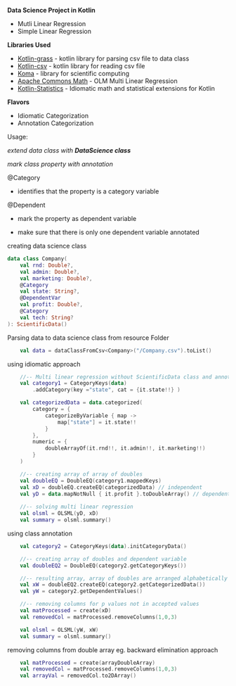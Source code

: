 **Data Science Project in Kotlin**
* Mutli Linear Regression
* Simple  Linear Regression

**Libraries Used**
* [Kotlin-grass](https://github.com/blackmo18/kotlin-grass) - kotlin library for parsing csv file to data class
* [Kotlin-csv](https://github.com/doyaaaaaken/kotlin-csv) - kotlin library for reading csv file
* [Koma](https://github.com/kyonifer/koma) - library for scientific computing
* [Apache Commons Math](http://commons.apache.org/proper/commons-math/) - OLM Multi Linear Regression
* [Kotlin-Statistics](https://github.com/thomasnield/kotlin-statistics) - Idiomatic math and statistical extensions for Kotlin   

**Flavors**
* Idiomatic Categorization
* Annotation Categorization

Usage:

*extend data class with **DataScience class***

*mark class property with annotation*

@Category 
- identifies that the property is a category variable

@Dependent 
- mark the property as dependent variable

- make sure that there is only one dependent variable annotated

creating data science class
```kotlin
data class Company(
    val rnd: Double?,
    val admin: Double?,
    val marketing: Double?,
    @Category
    val state: String?,
    @DependentVar
    val profit: Double?,
    @Category
    val tech: String?
): ScientificData()
```

Parsing data to data science class from resource Folder
```kotlin
    val data = dataClassFromCsv<Company>("/Company.csv").toList()
```

using idiomatic approach
```kotlin
    //-- Multi linear regression without ScientificData class and annotation
    val category1 = CategoryKeys(data)
        .addCategory(key ="state", cat = {it.state!!} )

    val categorizedData = data.categorized(
        category = {
            categorizeByVariable { map ->
                map["state"] = it.state!!
            }
        },
        numeric = {
            doubleArrayOf(it.rnd!!, it.admin!!, it.marketing!!)
        }
    )

    //-- creating array of array of doubles
    val doubleEQ = DoubleEQ(category1.mappedKeys)
    val xD = doubleEQ.createEQ(categorizedData) // independent
    val yD = data.mapNotNull { it.profit }.toDoubleArray() // dependent
    
    //-- solving multi linear regression
    val olsml = OLSML(yD, xD)
    val summary = olsml.summary()
```
using class annotation
```kotlin
    val category2 = CategoryKeys(data).initCategoryData()

    //-- creating array of doubles and dependent variable
    val doubleEQ2 = DoubleEQ(category2.getCategoryKeys())

    //-- resulting array, array of doubles are arranged alphabetically according to data class property name
    val xW = doubleEQ2.createEQ(category2.getCategorizedData())
    val yW = category2.getDependentValues()

    //-- removing columns for p values not in accepted values
    val matProcessed = create(xD)
    val removedCol = matProcessed.removeColumns(1,0,3)

    val olsml = OLSML(yW, xW)
    val summary = olsml.summary()
```
removing columns from double array eg. backward elimination approach
```kotlin
    val matProcessed = create(arrayDoubleArray)
    val removedCol = matProcessed.removeColumns(1,0,3)
    val arrayVal = removedCol.to2DArray()
```






